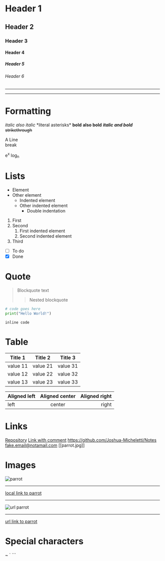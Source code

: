 # Header 1
## Header 2
### Header 3
#### Header 4
##### Header 5
###### Header 6

---
***

# Formatting

*italic*
_also italic_
\*literal asterisks\*
**bold**
__also bold__
***italic and bold***
~~strikethrough~~

A
Line  
break

e<sup>x</sup>
log<sub>n</sub>

# Lists

- Element
- Other element
	- Indented element
	- Other indented element
		- Double indentation

1. First
2. Second
	1. First indented element
	2. Second indented element
3. Third

- [ ] To do
- [x] Done

# Quote

> Blockquote text
>> Nested blockquote

```python
# code goes here
print("Hello World!")
```
`inline code`
# Table

| Title 1 | Title 2 | Title 3 |
| --- | --- | --- |
| value 11 | value 21 | value 31 |
| value 12 | value 22 | value 32 |
| value 13 | value 23 | value 33 |

| Aligned left | Aligned center | Aligned right |
| :--- | :---: | ---: |
| left | center | right |

# Links
[Repository](https://github.com/Joshua-Micheletti/Notes)
[Link with comment](https://github.com/Joshua-Micheletti/Notes "Best notes ever")
<https://github.com/Joshua-Micheletti/Notes>
<fake.email@notamail.com>
[[parrot.jpg]]

# Images

![parrot](parrot.jpg)

---------
[local link to parrot](parrot.jpg)

-----------
![url parrot](https://i.pinimg.com/736x/c3/32/f8/c332f8b3efe4e298c52b4e20551c043e.jpg)

---
[url link to parrot](https://i.pinimg.com/736x/c3/32/f8/c332f8b3efe4e298c52b4e20551c043e.jpg)




# Special characters
~
\`
\`\`\`
